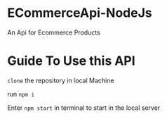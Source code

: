 # ECommerceApi-NodeJs

An Api for Ecommerce Products

# Guide To Use this API

`clone` the repository in local Machine

run `npm i`

Enter `npm start` in terminal to start in the local server

